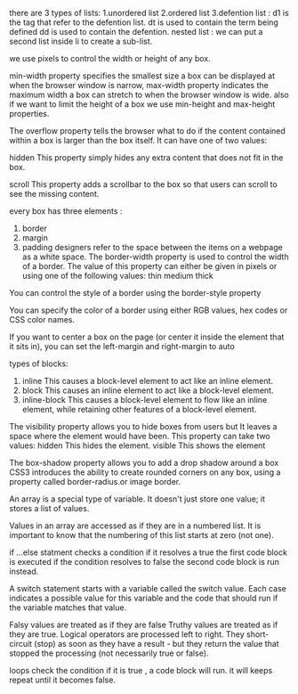there are 3 types of lists:
1.unordered list
2.ordered list
3.defention list :
d1 is the tag that refer to the defention list.
dt is used to contain the term being defined
dd is used to contain the defention.
nested list : we can put a second list inside li to create a sub-list.

we use pixels to control the width or height of any box.

min-width property specifies
the smallest size a box can be
displayed at when the browser
window is narrow, max-width property indicates
the maximum width a box can
stretch to when the browser
window is wide.
also if we want to limit the height of a box we use  min-height
and max-height properties.

The overflow property tells the
browser what to do if the content
contained within a box is larger
than the box itself. It can have
one of two values:

hidden
This property simply hides any
extra content that does not fit in
the box.

scroll
This property adds a scrollbar to
the box so that users can scroll
to see the missing content.

every box has three elements :
1. border
2. margin
3. padding
designers refer to the space between the items on a webpage as a white space.
The border-width property
is used to control the width
of a border. The value of this
property can either be given
in pixels or using one of the
following values:
thin
medium
thick

You can control the style of a
border using the border-style
property

You can specify the color of a
border using either RGB values,
hex codes or CSS color names.

If you want to center a box on
the page (or center it inside
the element that it sits in), you
can set the left-margin and
right-margin to auto

types of blocks:
1. inline
This causes a block-level
element to act like an inline
element.
2. block
This causes an inline element to
act like a block-level element.
3. inline-block
This causes a block-level
element to flow like an inline
element, while retaining other
features of a block-level element.


The visibility property allows
you to hide boxes from users
but It leaves a space where the
element would have been.
This property can take two
values:
hidden
This hides the element.
visible
This shows the element

The box-shadow property
allows you to add a drop shadow
around a box
CSS3 introduces the ability to
create rounded corners on any
box, using a property called
border-radius.or image border.

An array is a special type of variable. It doesn't
just store one value; it stores a list of values. 

Values in an array are accessed as if they are in
a numbered list. It is important to know that the
numbering of this list starts at zero (not one). 

if ...else statment checks a condition
if it resolves a true the first code block is executed
if the condition resolves to false the second code block is run instead.

A switch statement starts with a
variable called the switch value.
Each case indicates a possible
value for this variable and the
code that should run if the
variable matches that value. 

Falsy values are treated as if they
are false
Truthy values are treated as if
they are true. 
Logical operators are processed left to right.
They short-circuit (stop) as soon as they have a
result - but they return the value that stopped
the processing (not necessarily true or false). 

loops check the condition if it is true , a code block will run.
it will keeps repeat until it becomes false.


